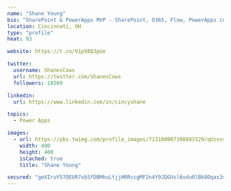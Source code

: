 ```yaml
---
name: "Shane Young"
bio: "SharePoint & PowerApps MVP - SharePoint, O365, Flow, PowerApps consulting? @PowerApps911 | Pure Snark? You found it."
location: Cincinnati, OH
type: "profile"
heat: 93

website: https://t.co/91p5BQ3pUe

twitter:
  username: ShanesCows
  url: https://twitter.com/ShanesCows
  followers: 18509

linkedin:
  url: https://www.linkedin.com/in/cincyshane

topics:
  - Power Apps

images:
  - url: https://pbs.twimg.com/profile_images/713100007398883329/qUzvsvQ3_400x400.jpg
    width: 400
    height: 400
    isCached: true
    title: "Shane Young"

secured: "geXIruY57OEUR7xb5fDBMhuLtjjHRRccgMF2n4Y9JDGUsl6vdu0lBk8Oqas3sgUrBlamHthhH0ryL4hv/RxpWDieiVtJa8N6e84aNnJ+/p4bLOb0wsyH33ws/u36+jFsj5eaSCU2lT4hvaO0e1oUlXpAKq1RDSRXZ7y1WnBnVrg6ZuNfMXJhMTKxTFacH9uiw32Z/kuHYYvuxpGSEplM7tUsJBzkxg0UFWuogxJ2v5F8TQNC8KyqhgkZJqYIOr3wXKNj/+poOUXHsPMkWm+4qEM1aGJo5h4eYR1rdpFTrQZ3Lqir24hclRgxxz1Nq4BWg56shtNExhFeWBGDY9oSxy6IwP6N6SYKLjuuMrRz2iSCv5f0BzTbh3ht+y9vpSltD6FlXOjMH7TGgdrwFgAdj793wtBf6Ify8hJTbH3tF60=;NcA8nmJ5Om1shqHiBDBBKw=="
---
```


